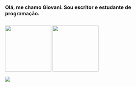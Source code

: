 ### Olá, me chamo Giovani. Sou escritor e estudante de programação.
##

<img height='150em' src='https://github-readme-stats.vercel.app/api?username=jiloporti&show_icons=true&theme=onedark'></img>
<img height='150em' src='https://github-readme-stats.vercel.app/api/top-langs/?username=jiloporti&layout=compact&theme=onedark'></img>

<a href='https://jiloporti.itch.io' target='_blank'><img src='https://img.shields.io/badge/Itch.io-FA5C5C?style=for-the-badge&logo=itchdotio&logoColor=white'></img></a>

<!--
**jiloporti/jiloporti** is a ✨ _special_ ✨ repository because its `README.md` (this file) appears on your GitHub profile.

Here are some ideas to get you started:

- 🔭 I’m currently working on ...
- 🌱 I’m currently learning ...
- 👯 I’m looking to collaborate on ...
- 🤔 I’m looking for help with ...
- 💬 Ask me about ...
- 📫 How to reach me: ...
- 😄 Pronouns: ...
- ⚡ Fun fact: ...
-->


